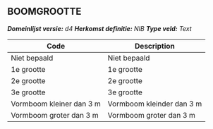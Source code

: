 ## BOOMGROOTTE

*__Domeinlijst versie:__ d4*
*__Herkomst definitie:__ NIB*
*__Type veld:__ Text*

|__Code__ |__Description__	|
|	---	|	---	|
| Niet bepaald | Niet bepaald |
| 1e grootte | 1e grootte |
| 2e grootte | 2e grootte |
| 3e grootte | 3e grootte |
| Vormboom kleiner dan 3 m | Vormboom kleinder dan 3 m |
| Vormboom groter dan 3 m | Vormboom groter dan 3 m |
